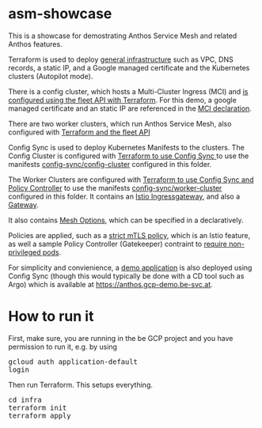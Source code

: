 # asm-showcase
This is a showcase for demostrating Anthos Service Mesh and related Anthos features.

Terraform is used to deploy [general infrastructure](infra/main.tf) such as VPC, DNS records, a static IP, and a Google managed certificate and the Kubernetes clusters (Autopilot mode).

There is a config cluster, which hosts a Multi-Cluster Ingress (MCI) and [is configured using the fleet API with Terraform](infra/modules/config-cluster/fleet.tf). For this demo, a google managed certificate and an static IP are referenced in the [MCI declaration](config-sync/config-cluster/multi-cluster-ingress.yaml).

There are two worker clusters, which run Anthos Service Mesh, also configured with [Terraform and the fleet API](infra/modules/worker-cluster/asm.tf)

Config Sync is used to deploy Kubernetes Manifests to the clusters. 
The Config Cluster is configured with [Terraform to use Config Sync ](infra/modules/config-cluster/acm.tf) to use the manifests [config-sync/config-cluster](config-sync/config-cluster) configured in this folder. 

The Worker Clusters are configured with [Terraform to use Config Sync and Policy Controller](infra/modules/worker-cluster/acm.tf) to use the manifests [config-sync/worker-cluster](config-sync/worker-cluster) configured in this folder. It contains an [Istio Ingressgateway](config-sync/worker-cluster/ingress-gateway.yaml), and also a [Gateway](config-sync/worker-cluster/gateway.yaml).

It also contains [Mesh Options](config-sync/worker-cluster/mesh-options.yaml), which can be specified in a declaratively.

Policies are applied, such as a [strict mTLS policy](config-sync/worker-cluster/mtls.yaml), which is an Istio feature, as well a sample Policy Controller (Gatekeeper) contraint to [require non-privileged pods](config-sync/worker-cluster/no-priviliged-pod-constraint.yaml).

For simplicity and convienience, a  [demo application](config-sync/worker-cluster/online-boutique.yaml) is also deployed using Config Sync (though this would typically be done with a CD tool such as Argo) which is available at https://anthos.gcp-demo.be-svc.at.

# How to run it

First, make sure, you are running in the be GCP project and you have permission to run it, e.g. by using <pre>gcloud auth application-default login</pre>

Then run Terraform. This setups everything.
<pre>cd infra
terraform init
terraform apply
</pre>
